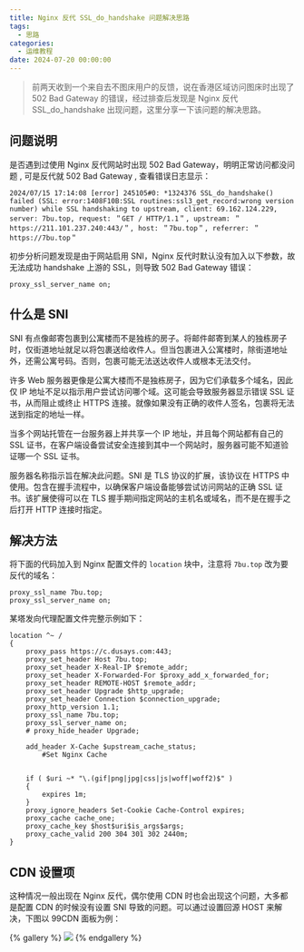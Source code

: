 ```yaml
---
title: Nginx 反代 SSL_do_handshake 问题解决思路
tags:
  - 思路
categories:
  - 运维教程
date: 2024-07-20 00:00:00
---
```


> 前两天收到一个来自去不图床用户的反馈，说在香港区域访问图床时出现了 502 Bad Gateway 的错误，经过排查后发现是 Nginx 反代 SSL_do_handshake 出现问题，这里分享一下该问题的解决思路。

<!-- more -->

## 问题说明

是否遇到过使用 Nginx 反代网站时出现 502 Bad Gateway，明明正常访问都没问题 , 可是反代就 502 Bad Gateway , 查看错误日志显示：

```
2024/07/15 17:14:08 [error] 245105#0: *1324376 SSL_do_handshake() failed (SSL: error:1408F10B:SSL routines:ssl3_get_record:wrong version number) while SSL handshaking to upstream, client: 69.162.124.229, server: 7bu.top, request: ＂GET / HTTP/1.1＂, upstream: ＂https://211.101.237.240:443/＂, host: ＂7bu.top＂, referrer: ＂https://7bu.top＂
```

初步分析问题发现是由于网站启用 SNI，Nginx 反代时默认没有加入以下参数，故无法成功 handshake 上游的 SSL，则导致 502 Bad Gateway 错误：

```
proxy_ssl_server_name on;
```

## 什么是 SNI

SNI 有点像邮寄包裹到公寓楼而不是独栋的房子。将邮件邮寄到某人的独栋房子时，仅街道地址就足以将包裹送给收件人。但当包裹进入公寓楼时，除街道地址外，还需公寓号码。否则，包裹可能无法送达收件人或根本无法交付。

许多 Web 服务器更像是公寓大楼而不是独栋房子，因为它们承载多个域名，因此仅 IP 地址不足以指示用户尝试访问哪个域。这可能会导致服务器显示错误 SSL 证书，从而阻止或终止 HTTPS 连接。就像如果没有正确的收件人签名，包裹将无法送到指定的地址一样。

当多个网站托管在一台服务器上并共享一个 IP 地址，并且每个网站都有自己的 SSL 证书，在客户端设备尝试安全连接到其中一个网站时，服务器可能不知道验证哪一个 SSL 证书。

服务器名称指示旨在解决此问题。SNI 是 TLS 协议的扩展，该协议在 HTTPS 中使用。包含在握手流程中，以确保客户端设备能够尝试访问网站的正确 SSL 证书。该扩展使得可以在 TLS 握手期间指定网站的主机名或域名，而不是在握手之后打开 HTTP 连接时指定。

## 解决方法

将下面的代码加入到 Nginx 配置文件的 `location` 块中，注意将 `7bu.top` 改为要反代的域名：

```
proxy_ssl_name 7bu.top;
proxy_ssl_server_name on;
```

某塔发向代理配置文件完整示例如下：

```
location ^~ /
{
    proxy_pass https://c.dusays.com:443;
    proxy_set_header Host 7bu.top;
    proxy_set_header X-Real-IP $remote_addr;
    proxy_set_header X-Forwarded-For $proxy_add_x_forwarded_for;
    proxy_set_header REMOTE-HOST $remote_addr;
    proxy_set_header Upgrade $http_upgrade;
    proxy_set_header Connection $connection_upgrade;
    proxy_http_version 1.1;
    proxy_ssl_name 7bu.top;
    proxy_ssl_server_name on;
    # proxy_hide_header Upgrade;

    add_header X-Cache $upstream_cache_status;
		#Set Nginx Cache


    if ( $uri ~* "\.(gif|png|jpg|css|js|woff|woff2)$" )
    {
        expires 1m;
    }
    proxy_ignore_headers Set-Cookie Cache-Control expires;
    proxy_cache cache_one;
    proxy_cache_key $host$uri$is_args$args;
    proxy_cache_valid 200 304 301 302 2440m;
}
```

## CDN 设置项

这种情况一般出现在 Nginx 反代，偶尔使用 CDN 时也会出现这个问题，大多都是配置 CDN 的时候没有设置 SNI 导致的问题。可以通过设置回源 HOST 来解决，下图以 99CDN 面板为例：

{% gallery %}
![](https://cdn.dusays.com/2024/07/728-1.jpg)
{% endgallery %}